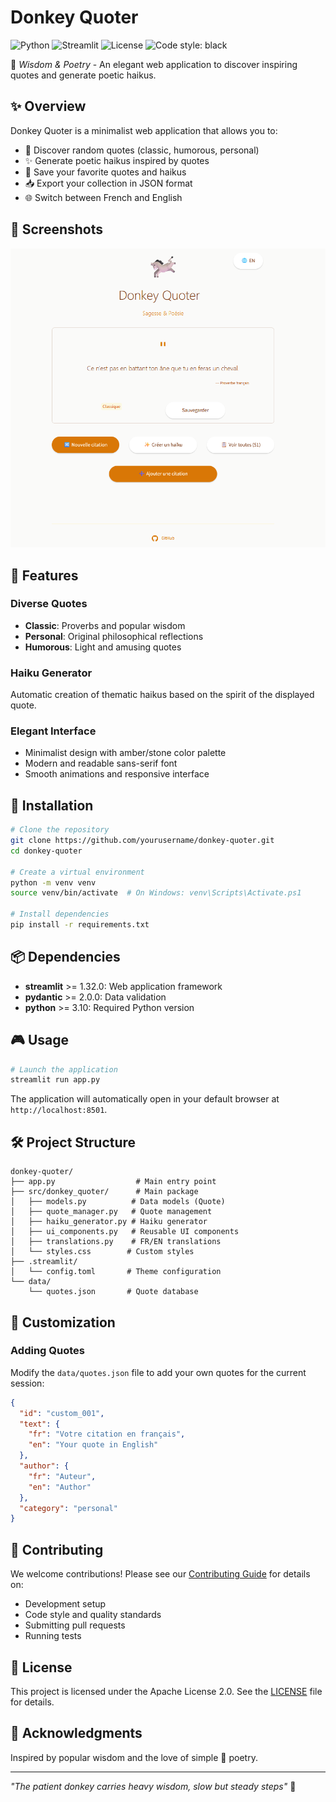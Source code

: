 # Donkey Quoter

![Python](https://img.shields.io/badge/Python-3.10+-blue.svg)
![Streamlit](https://img.shields.io/badge/Streamlit-1.32+-red.svg)
![License](https://img.shields.io/badge/License-Apache%202.0-green.svg)
![Code style: black](https://img.shields.io/badge/code%20style-black-000000.svg)

🫏 *Wisdom & Poetry* - An elegant web application to discover inspiring quotes and generate poetic haikus.

## ✨ Overview

Donkey Quoter is a minimalist web application that allows you to:
- 🎲 Discover random quotes (classic, humorous, personal)
- ✨ Generate poetic haikus inspired by quotes
- 💾 Save your favorite quotes and haikus
- 📥 Export your collection in JSON format
- 🌐 Switch between French and English

## 📸 Screenshots

<div align="center">

![App](docs/app.png)

</div>

## 🎯 Features

### Diverse Quotes
- **Classic**: Proverbs and popular wisdom
- **Personal**: Original philosophical reflections
- **Humorous**: Light and amusing quotes

### Haiku Generator
Automatic creation of thematic haikus based on the spirit of the displayed quote.

### Elegant Interface
- Minimalist design with amber/stone color palette
- Modern and readable sans-serif font
- Smooth animations and responsive interface

## 🚀 Installation

```bash
# Clone the repository
git clone https://github.com/yourusername/donkey-quoter.git
cd donkey-quoter

# Create a virtual environment
python -m venv venv
source venv/bin/activate  # On Windows: venv\Scripts\Activate.ps1

# Install dependencies
pip install -r requirements.txt
```

## 📦 Dependencies

- **streamlit** >= 1.32.0: Web application framework
- **pydantic** >= 2.0.0: Data validation
- **python** >= 3.10: Required Python version

## 🎮 Usage

```bash
# Launch the application
streamlit run app.py
```

The application will automatically open in your default browser at `http://localhost:8501`.

## 🛠️ Project Structure

```
donkey-quoter/
├── app.py                  # Main entry point
├── src/donkey_quoter/      # Main package
│   ├── models.py          # Data models (Quote)
│   ├── quote_manager.py   # Quote management
│   ├── haiku_generator.py # Haiku generator
│   ├── ui_components.py   # Reusable UI components
│   ├── translations.py    # FR/EN translations
│   └── styles.css        # Custom styles
├── .streamlit/
│   └── config.toml       # Theme configuration
└── data/
    └── quotes.json       # Quote database
```

## 🎨 Customization

### Adding Quotes
Modify the `data/quotes.json` file to add your own quotes for the current session:

```json
{
  "id": "custom_001",
  "text": {
    "fr": "Votre citation en français",
    "en": "Your quote in English"
  },
  "author": {
    "fr": "Auteur",
    "en": "Author"
  },
  "category": "personal"
}
```

## 🤝 Contributing

We welcome contributions! Please see our [Contributing Guide](CONTRIBUTING.md) for details on:
- Development setup
- Code style and quality standards
- Submitting pull requests
- Running tests

## 📄 License

This project is licensed under the Apache License 2.0. See the [LICENSE](LICENSE) file for details.

## 🙏 Acknowledgments

Inspired by popular wisdom and the love of simple 🫏 poetry.

---

*"The patient donkey carries heavy wisdom, slow but steady steps"* 🫏
